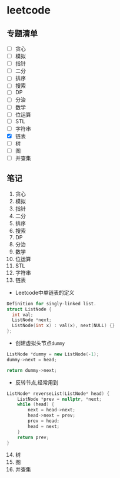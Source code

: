 # leetcode
## 专题清单
- [ ] 贪心
- [ ] 模拟
- [ ] 指针
- [ ] 二分
- [ ] 排序
- [ ] 搜索
- [ ] DP
- [ ] 分治
- [ ] 数学
- [ ] 位运算
- [ ] STL
- [ ] 字符串
- [x] 链表
- [ ] 树
- [ ] 图
- [ ] 并查集

## 笔记
1. 贪心
2. 模拟
3. 指针
4. 二分
5. 排序
6. 搜索
7. DP
8. 分治
9. 数学
10. 位运算
11. STL
12. 字符串
13. 链表
- Leetcode中单链表的定义
```c++
Definition for singly-linked list.
struct ListNode {
  int val;
  ListNode *next;
  ListNode(int x) : val(x), next(NULL) {}
};
```
- 创建虚拟头节点`dummy`
```c++
ListNode *dummy = new ListNode(-1);
dummy->next = head;

return dummy->next;
```
- 反转节点,经常用到
```c++
ListNode* reverseList(ListNode* head) {
    ListNode *prev = nullptr, *next;
    while (head) {
        next = head->next;
        head->next = prev;
        prev = head;
        head = next;
    }
    return prev;
}
```
14. 树
15. 图
16. 并查集